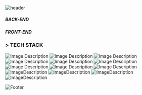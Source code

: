 
![header](https://capsule-render.vercel.app/api?type=Waving&color=auto&height=300&section=header&text=LINA%20LEE🌱&fontSize=90)

##### BACK-END
##### FRONT-END

### > TECH STACK 
![Image Description](https://img.shields.io/badge/Java-007396?style=flat-square&logo=Java&logoColor=white) ![Image Description](https://img.shields.io/badge/JavaScript-F7DF1E?style=flat-square&logo=JavaScript&logoColor=black) ![Image Description](https://img.shields.io/badge/React-61DAFB?style=flat-square&logo=React&logoColor=black) ![Image Description](https://img.shields.io/badge/CSS3-1572B6?style=flat-square&logo=CSS3&logoColor=whitek) ![Image Description](https://img.shields.io/badge/HTML5-E34F26?style=flat-square&logo=HTML5&logoColor=white) ![Image Description](https://img.shields.io/badge/Spring-6DB33F?style=flat-square&logo=Spring&logoColor=white) ![Image Description](https://img.shields.io/badge/Mysql-4479A1?style=flat-square&logo=Mysql&logoColor=white)
![Image Description](	https://img.shields.io/badge/MariaDB-003545?style=flat-square&logo=MariaDB&logoColor=white) ![Image Description](	https://img.shields.io/badge/SQLite-003B57?style=flat-square&logo=SQLite&logoColor=white) ![ImageDescription](https://img.shields.io/badge/Github-181717?style=flat-square&logo=Github&logoColor=white) ![ImageDescription](https://img.shields.io/badge/AWS_EC2-FF9900?style=flat-square&logo=AmazonEC2&logoColor=white) ![ImageDescription](https://img.shields.io/badge/AWS_RDS-527FFF?style=flat-square&logo=AmazonRDS&logoColor=white) ![ImageDescription](https://img.shields.io/badge/Apache_Maven-C71A36?style=flat-square&logo=AmazonRDS&logoColor=white)

![Footer](https://capsule-render.vercel.app/api?type=waving&color=auto&height=150&section=footer)
